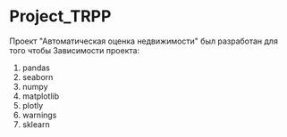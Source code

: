 # Project_TRPP
Проект "Автоматическая оценка недвижимости" был разработан для того чтобы 
Зависимости проекта: 
  1. pandas
  2. seaborn
  3. numpy
  4. matplotlib
  5. plotly
  6. warnings
  7. sklearn
